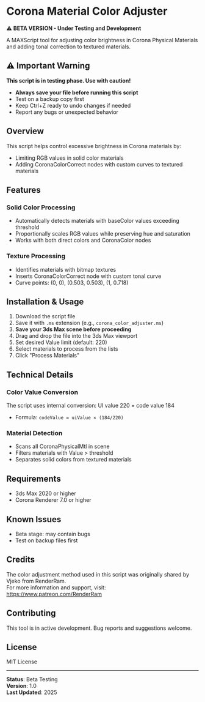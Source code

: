 # Corona Material Color Adjuster

⚠️ **BETA VERSION - Under Testing and Development**

A MAXScript tool for adjusting color brightness in Corona Physical Materials and adding tonal correction to textured materials.

## ⚠️ Important Warning

**This script is in testing phase. Use with caution!**

- **Always save your file before running this script**
- Test on a backup copy first
- Keep Ctrl+Z ready to undo changes if needed
- Report any bugs or unexpected behavior

## Overview

This script helps control excessive brightness in Corona materials by:
- Limiting RGB values in solid color materials
- Adding CoronaColorCorrect nodes with custom curves to textured materials

## Features

### Solid Color Processing
- Automatically detects materials with baseColor values exceeding threshold
- Proportionally scales RGB values while preserving hue and saturation
- Works with both direct colors and CoronaColor nodes

### Texture Processing
- Identifies materials with bitmap textures
- Inserts CoronaColorCorrect node with custom tonal curve
- Curve points: (0, 0), (0.503, 0.503), (1, 0.718)

## Installation & Usage

1. Download the script file
2. Save it with `.ms` extension (e.g., `corona_color_adjuster.ms`)
3. **Save your 3ds Max scene before proceeding**
4. Drag and drop the file into the 3ds Max viewport
5. Set desired Value limit (default: 220)
6. Select materials to process from the lists
7. Click "Process Materials"

## Technical Details

### Color Value Conversion
The script uses internal conversion: UI value 220 = code value 184
- Formula: `codeValue = uiValue × (184/220)`

### Material Detection
- Scans all CoronaPhysicalMtl in scene
- Filters materials with Value > threshold
- Separates solid colors from textured materials

## Requirements

- 3ds Max 2020 or higher
- Corona Renderer 7.0 or higher

## Known Issues

- Beta stage: may contain bugs
- Test on backup files first

## Credits

The color adjustment method used in this script was originally shared by Vjeko from RenderRam.  
For more information and support, visit: https://www.patreon.com/RenderRam

## Contributing

This tool is in active development. Bug reports and suggestions welcome.

## License

MIT License

---

**Status**: Beta Testing  
**Version**: 1.0  
**Last Updated**: 2025
